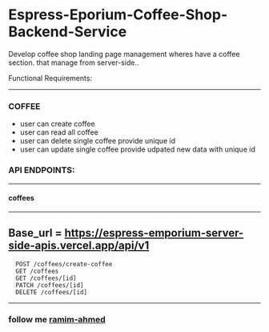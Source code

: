 # Espress-Eporium-Coffee-Shop-Backend-Service

Develop coffee shop landing page management wheres have a coffee section. that manage from server-side..

Functional Requirements:

---

### COFFEE

- user can create coffee
- user can read all coffee
- user can delete single coffee provide unique id
- user can update single coffee provide udpated new data with unique id

### API ENDPOINTS:

---

#### coffees

---

## Base_url = https://espress-emporium-server-side-apis.vercel.app/api/v1

      POST /coffees/create-coffee
      GET /coffees
      GET /coffees/[id]
      PATCH /coffees/[id]
      DELETE /coffees/[id]

---

### follow me [ramim-ahmed](https://ramim-ahmed.vercel.app)

